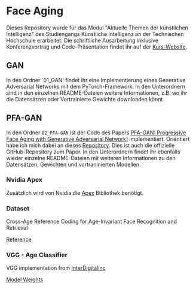 # Face Aging

Dieses Repository wurde für das Modul "Aktuelle Themen der künstlichen Intelligenz" des Studiengangs Künstliche Intelligenz an der Technischen Hochschule erarbeitet. Die schriftliche Ausarbeitung inklusive Konferenzvortrag und Code-Präsentation findet ihr auf der [Kurs-Website](https://ki-seminar.github.io/23s/Themen/Face-Aging/).

## GAN

In den Ordner `01_GAN' findet ihr eine Implementierung eines Generative Adversarial Networks mit dem PyTorch-Framework. In den Unterordnern sind in den einzelnen README-Dateien weitere Informationen, z.B. wo ihr die Datensätzen oder Vortrainierte Gewichte downloaden könnt.

## PFA-GAN

In den Ordner `02_PFA-GAN` ist der Code des Papers [PFA-GAN: Progressive Face Aging with Generative Adversarial Network](https://arxiv.org/abs/2012.03459)] implementiert. Orientiert habe ich mich dabei an dieses [Repository](https://github.com/Hzzone/PFA-GAN). Dies ist auch die  offizielle GitHub-Repository zum Paper. In den Unterordnern findet ihr ebenfalls wieder einzelne README-Dateien mit weiteren Informationen zu den Datensätzen, Gewichten und vortraninierten Modellen.

### Nvidia Apex

Zusätzlich wird von Nvidia die [Apex](https://github.com/NVIDIA/apex) Bibliothek benötigt. 

### Dataset

Cross-Age Reference Coding for Age-Invariant Face Recognition and Retrieval

[Reference](https://bcsiriuschen.github.io/CARC/)

### VGG - Age Classifier

VGG implementation from [InterDigitalInc](https://github.com/InterDigitalInc/HRFAE/blob/master/nets.py)

[Model Weights](https://www.robots.ox.ac.uk/~albanie/pytorch-models.html)
